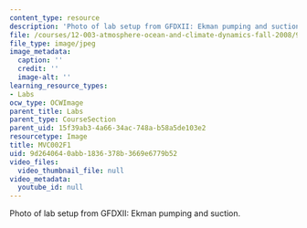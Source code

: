 ```yaml
---
content_type: resource
description: 'Photo of lab setup from GFDXII: Ekman pumping and suction.'
file: /courses/12-003-atmosphere-ocean-and-climate-dynamics-fall-2008/9d2640640abb1836378b3669e6779b52_MVC002F1.jpg
file_type: image/jpeg
image_metadata:
  caption: ''
  credit: ''
  image-alt: ''
learning_resource_types:
- Labs
ocw_type: OCWImage
parent_title: Labs
parent_type: CourseSection
parent_uid: 15f39ab3-4a66-34ac-748a-b58a5de103e2
resourcetype: Image
title: MVC002F1
uid: 9d264064-0abb-1836-378b-3669e6779b52
video_files:
  video_thumbnail_file: null
video_metadata:
  youtube_id: null
---
```

Photo of lab setup from GFDXII: Ekman pumping and suction.

